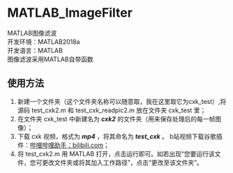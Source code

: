 ﻿# MATLAB_ImageFilter


MATLAB图像滤波 <br>
开发环境：MATLAB2018a  <br>
开发语言：MATLAB  <br>
图像滤波采用MATLAB自带函数  <br>

## 使用方法
1. 新建一个文件夹（这个文件夹名称可以随意取，我在这里取它为cxk_test）,将源码 test_cxk2.m 和 test_cxk_readpic2.m 放在文件夹 cxk_test 里；  <br>
2. 在文件夹 cxk_test 中新建名为 ***cxk2*** 的文件夹（用来保存处理后的每一帧图像）；  <br>
3. 下载 cxk 视频，格式为 ***mp4*** ，将其命名为 ***test_cxk*** 。 b站视频下载谷歌插件：<a href="https://bilibili-helper.github.io/" target="_blank">哔哩哔哩助手：bilibili.com</a>；  <br>
4. 将 test_cxk2.m 用 MATLAB 打开，点击运行即可。如若出现“您要运行该文件，您可更改文件夹或将其加入工作路径”，点击“更改至该文件夹”。  <br>
